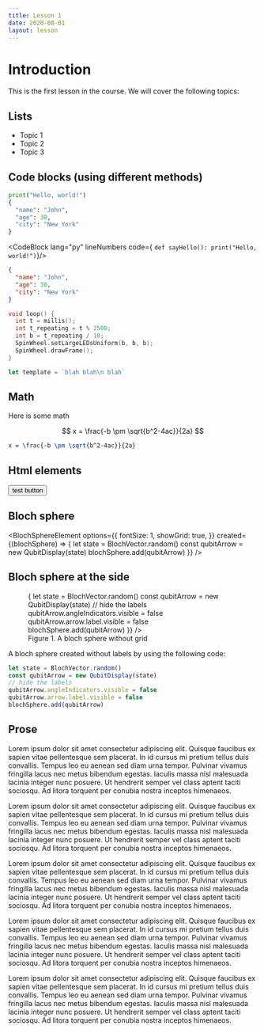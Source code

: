 ```yaml
---
title: Lesson 1
date: 2020-08-01
layout: lesson
---
```


<script>
  import CodeBlock from '$lib/components/CodeBlock/CodeBlock.svelte'
  import BlochSphereElement from '$lib/components/BlochSphereElement/BlochSphereElement.svelte'
  import { QubitDisplay, BlochVector } from '@qbead/bloch-sphere'
</script>

# Introduction

This is the first lesson in the course. We will cover the following topics:

## Lists

- Topic 1
- Topic 2
- Topic 3

## Code blocks (using different methods)

```python
print("Hello, world!")
{
  "name": "John",
  "age": 30,
  "city": "New York"
}
```

<CodeBlock lang="py" lineNumbers code={
`def sayHello():
  print("Hello, world!")`}/>

```json
{
  "name": "John",
  "age": 30,
  "city": "New York"
}
```

```cpp
void loop() {
  int t = millis();
  int t_repeating = t % 2500;
  int b = t_repeating / 10;
  SpinWheel.setLargeLEDsUniform(b, b, b);
  SpinWheel.drawFrame();
}
```

```js
let template = `blah blah\n blah`
```

## Math

Here is some math

$$
x = \frac{-b \pm \sqrt{b^2-4ac}}{2a}
$$

```latex
x = \frac{-b \pm \sqrt{b^2-4ac}}{2a}
```

## Html elements

<button type="button" class="btn preset-filled-primary-500">test button</button>

## Bloch sphere

<BlochSphereElement options={{
  fontSize: 1,
  showGrid: true,
}} created={(blochSphere) => {
  let state = BlochVector.random()
  const qubitArrow = new QubitDisplay(state)
  blochSphere.add(qubitArrow)
}} />

## Bloch sphere at the side

<figure class="xl:float-right xl:ml-6 mt-0 xl:w-120">
  <BlochSphereElement options={{
    fontSize: .8,
    showGrid: false,
  }} created={(blochSphere) => {
    let state = BlochVector.random()
    const qubitArrow = new QubitDisplay(state)
    // hide the labels
    qubitArrow.angleIndicators.visible = false
    qubitArrow.arrow.label.visible = false
    blochSphere.add(qubitArrow)
  }} />
  <figcaption class="text-sm text-gray-500">
    Figure 1. A bloch sphere without grid
  </figcaption>
</figure>

A bloch sphere created without labels by using the following code:

```js
let state = BlochVector.random()
const qubitArrow = new QubitDisplay(state)
// hide the labels
qubitArrow.angleIndicators.visible = false
qubitArrow.arrow.label.visible = false
blochSphere.add(qubitArrow)
```

<div class="clear-both"></div>

## Prose

Lorem ipsum dolor sit amet consectetur adipiscing elit. Quisque faucibus ex sapien vitae pellentesque sem placerat. In id cursus mi pretium tellus duis convallis. Tempus leo eu aenean sed diam urna tempor. Pulvinar vivamus fringilla lacus nec metus bibendum egestas. Iaculis massa nisl malesuada lacinia integer nunc posuere. Ut hendrerit semper vel class aptent taciti sociosqu. Ad litora torquent per conubia nostra inceptos himenaeos.

Lorem ipsum dolor sit amet consectetur adipiscing elit. Quisque faucibus ex sapien vitae pellentesque sem placerat. In id cursus mi pretium tellus duis convallis. Tempus leo eu aenean sed diam urna tempor. Pulvinar vivamus fringilla lacus nec metus bibendum egestas. Iaculis massa nisl malesuada lacinia integer nunc posuere. Ut hendrerit semper vel class aptent taciti sociosqu. Ad litora torquent per conubia nostra inceptos himenaeos.

Lorem ipsum dolor sit amet consectetur adipiscing elit. Quisque faucibus ex sapien vitae pellentesque sem placerat. In id cursus mi pretium tellus duis convallis. Tempus leo eu aenean sed diam urna tempor. Pulvinar vivamus fringilla lacus nec metus bibendum egestas. Iaculis massa nisl malesuada lacinia integer nunc posuere. Ut hendrerit semper vel class aptent taciti sociosqu. Ad litora torquent per conubia nostra inceptos himenaeos.

Lorem ipsum dolor sit amet consectetur adipiscing elit. Quisque faucibus ex sapien vitae pellentesque sem placerat. In id cursus mi pretium tellus duis convallis. Tempus leo eu aenean sed diam urna tempor. Pulvinar vivamus fringilla lacus nec metus bibendum egestas. Iaculis massa nisl malesuada lacinia integer nunc posuere. Ut hendrerit semper vel class aptent taciti sociosqu. Ad litora torquent per conubia nostra inceptos himenaeos.

Lorem ipsum dolor sit amet consectetur adipiscing elit. Quisque faucibus ex sapien vitae pellentesque sem placerat. In id cursus mi pretium tellus duis convallis. Tempus leo eu aenean sed diam urna tempor. Pulvinar vivamus fringilla lacus nec metus bibendum egestas. Iaculis massa nisl malesuada lacinia integer nunc posuere. Ut hendrerit semper vel class aptent taciti sociosqu. Ad litora torquent per conubia nostra inceptos himenaeos.
